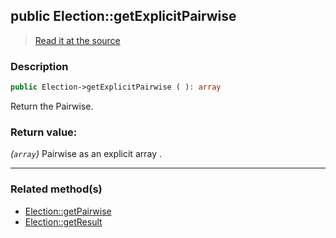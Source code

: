 ## public Election::getExplicitPairwise

> [Read it at the source](https://github.com/julien-boudry/Condorcet/blob/master/src/ElectionProcess/ResultsProcess.php#L195)

### Description    

```php
public Election->getExplicitPairwise ( ): array
```

Return the Pairwise.
    

### Return value:   

*(`array`)* Pairwise as an explicit array .


---------------------------------------

### Related method(s)      

* [Election::getPairwise](/Docs/ApiReferences/Election%20Class/public%20Election--getPairwise.md)    
* [Election::getResult](/Docs/ApiReferences/Election%20Class/public%20Election--getResult.md)    
